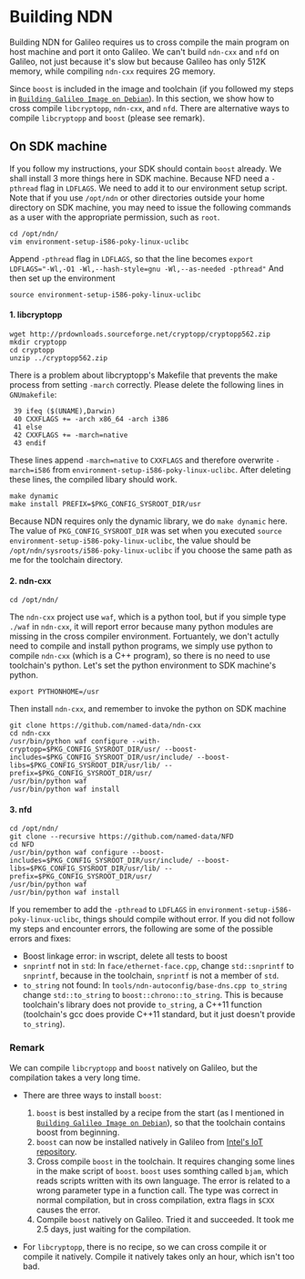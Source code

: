 # Building NDN

Building NDN for Galileo requires us to cross compile the main program on host machine and port it onto Galileo. We can't build `ndn-cxx` and `nfd` on Galileo, not just because it's slow but because Galileo has only 512K memory, while compiling `ndn-cxx` requires 2G memory.

Since `boost` is included in the image and toolchain (if you followed my steps in  [`Building Galileo Image on Debian`](building_galileo_image_on_debian.md)). In this section, we show how to cross compile `libcryptopp`, `ndn-cxx`, and `nfd`. There are alternative ways to compile `libcryptopp` and `boost` (please see remark).

## On SDK machine

If you follow my instructions, your SDK should contain `boost` already. We shall install 3 more things here in SDK machine. Because NFD need a `-pthread` flag in `LDFLAGS`. We need to add it to our environment setup script. Note that if you use `/opt/ndn` or other directories outside your home directory on SDK machine, you may need to issue the following commands as a user with the appropriate permission, such as `root`.
```
cd /opt/ndn/
vim environment-setup-i586-poky-linux-uclibc
```
Append `-pthread` flag in `LDFLAGS`, so that the line becomes
`export LDFLAGS="-Wl,-O1 -Wl,--hash-style=gnu -Wl,--as-needed -pthread"`
And then set up the environment
```
source environment-setup-i586-poky-linux-uclibc
```

#### 1. libcryptopp
```
wget http://prdownloads.sourceforge.net/cryptopp/cryptopp562.zip
mkdir cryptopp
cd cryptopp
unzip ../cryptopp562.zip
```
There is a problem about libcryptopp's Makefile that prevents the make process from setting `-march` correctly. Please delete the following lines in `GNUmakefile`:
```
 39 ifeq ($(UNAME),Darwin)
 40 CXXFLAGS += -arch x86_64 -arch i386
 41 else
 42 CXXFLAGS += -march=native
 43 endif
```
These lines append `-march=native` to `CXXFLAGS` and therefore overwrite `-march=i586` from `environment-setup-i586-poky-linux-uclibc`. After deleting these lines, the compiled libary should work.
```
make dynamic
make install PREFIX=$PKG_CONFIG_SYSROOT_DIR/usr
```
Because NDN requires only the dynamic library, we do `make dynamic` here. The value of `PKG_CONFIG_SYSROOT_DIR` was set when you executed `source environment-setup-i586-poky-linux-uclibc`, the value should be `/opt/ndn/sysroots/i586-poky-linux-uclibc` if you choose the same path as me for the toolchain directory.

#### 2. ndn-cxx
```
cd /opt/ndn/
```
The `ndn-cxx` project use `waf`, which is a python tool, but if you simple type `./waf` in `ndn-cxx`, it will report error because many python modules are missing in the cross compiler environment. Fortuantely, we don't actully need to compile and install python programs, we simply use python to compile `ndn-cxx` (which is a C++ program), so there is no need to use toolchain's python. Let's set the python environment to SDK machine's python.
```
export PYTHONHOME=/usr
```
Then install `ndn-cxx`, and remember to invoke the python on SDK machine
```
git clone https://github.com/named-data/ndn-cxx
cd ndn-cxx
/usr/bin/python waf configure --with-cryptopp=$PKG_CONFIG_SYSROOT_DIR/usr/ --boost-includes=$PKG_CONFIG_SYSROOT_DIR/usr/include/ --boost-libs=$PKG_CONFIG_SYSROOT_DIR/usr/lib/ --prefix=$PKG_CONFIG_SYSROOT_DIR/usr/
/usr/bin/python waf
/usr/bin/python waf install
```

#### 3. nfd
```
cd /opt/ndn/
git clone --recursive https://github.com/named-data/NFD
cd NFD
/usr/bin/python waf configure --boost-includes=$PKG_CONFIG_SYSROOT_DIR/usr/include/ --boost-libs=$PKG_CONFIG_SYSROOT_DIR/usr/lib/ --prefix=$PKG_CONFIG_SYSROOT_DIR/usr/
/usr/bin/python waf
/usr/bin/python waf install
```
If you remember to add the `-pthread` to `LDFLAGS` in `environment-setup-i586-poky-linux-uclibc`, things should compile without error. If you did not follow my steps and encounter errors, the following are some of the possible errors and fixes:
* Boost linkage error: in wscript, delete all tests to boost
* `snprintf` not in `std`: In `face/ethernet-face.cpp`, change `std::snprintf` to `snprintf`, because in the toolchain, `snprintf` is not a member of `std`.
* `to_string` not found: In `tools/ndn-autoconfig/base-dns.cpp to_string` change `std::to_string` to `boost::chrono::to_string`. This is because toolchain's library does not provide `to_string`, a C++11 function (toolchain's gcc does provide C++11 standard, but it just doesn't provide `to_string`).

### Remark
We can compile `libcryptopp` and `boost` natively on Galileo, but the compilation takes a very long time.

* There are three ways to install `boost`:
  1. `boost` is best installed by a recipe from the start (as I mentioned in [`Building Galileo Image on Debian`](building_galileo_image_on_debian.md)), so that the toolchain contains boost from beginning.
  2. `boost` can now be installed natively in Galileo from [Intel's IoT repository](http://iotdk.intel.com/repos/1.1/iotdk/i586/).
  3. Cross compile `boost` in the toolchain. It requires changing some lines in the make script of `boost`. `boost` uses somthing called `bjam`, which reads scripts written with its own language. The error is related to a wrong parameter type in a function call. The type was correct in normal compilation, but in cross compilation, extra flags in `$CXX` causes the error.
  4. Compile `boost` natively on Galileo. Tried it and succeeded. It took me 2.5 days, just waiting for the compilation.

* For `libcryptopp`, there is no recipe, so we can cross compile it or compile it natively. Compile it natively takes only an hour, which isn't too bad.

